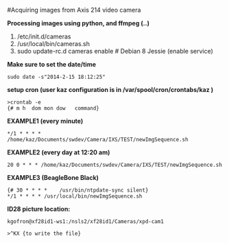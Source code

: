 #Acquiring images from Axis 214 video camera

**Processing images using python, and ffmpeg (..)**

1. /etc/init.d/cameras
2. /usr/local/bin/cameras.sh
3. sudo update-rc.d cameras enable    # Debian 8 Jessie (enable service)

**Make sure to set the date/time**
```
sudo date -s"2014-2-15 18:12:25"
```

**setup cron (user kaz configuration is in /var/spool/cron/crontabs/kaz )**
```
>crontab -e
{# m h  dom mon dow   command}
```

**EXAMPLE1 (every minute)**
```
*/1 * * * * /home/kaz/Documents/swdev/Camera/IXS/TEST/newImgSequence.sh
```

**EXAMPLE2 (every day at 12:20 am)**
```
20 0 * * * /home/kaz/Documents/swdev/Camera/IXS/TEST/newImgSequence.sh
```

**EXAMPLE3 (BeagleBone Black)**
```
{# 30 * * * *    /usr/bin/ntpdate-sync silent}
*/1 * * * * /usr/local/bin/newImgSequence.sh
```

**ID28 picture location:**
```
kgofron@xf28id1-ws1:/nsls2/xf28id1/Cameras/xpd-cam1

>^KX {to write the file}
```
